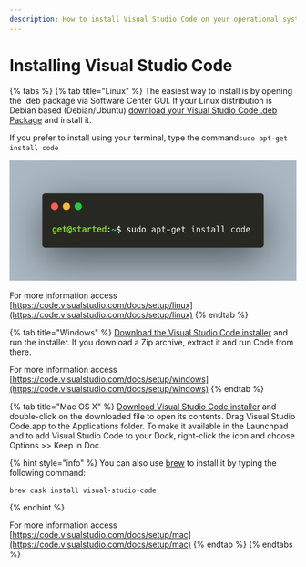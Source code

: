 ```yaml
---
description: How to install Visual Studio Code on your operational system.
---
```


# Installing Visual Studio Code

{% tabs %}
{% tab title="Linux" %}
The easiest way to install is by opening the .deb package via Software Center GUI. If your Linux distribution is Debian based \(Debian/Ubuntu\) [download your Visual Studio Code .deb Package](https://code.visualstudio.com/Download) and install it. 

If you prefer to install using your terminal, type the command`sudo apt-get install code`

![](../../.gitbook/assets/image%20%2847%29.png)

For more information access [https://code.visualstudio.com/docs/setup/linux](https://code.visualstudio.com/docs/setup/linux)
{% endtab %}

{% tab title="Windows" %}
[Download the Visual Studio Code installer](https://code.visualstudio.com/Download) and run the installer. If you download a Zip archive, extract it and run Code from there. 

For more information access [https://code.visualstudio.com/docs/setup/windows](https://code.visualstudio.com/docs/setup/windows)
{% endtab %}

{% tab title="Mac OS X" %}
[Download Visual Studio Code installer](https://code.visualstudio.com/Download) and double-click on the downloaded file to open its contents. Drag Visual Studio Code.app to the Applications folder. To make it available in the Launchpad and to add Visual Studio Code to your Dock,  right-click the icon and choose Options &gt;&gt; Keep in Doc.

{% hint style="info" %}
You can also use [brew](https://brew.sh/) to install it by typing the following command: 

```text
brew cask install visual-studio-code
```
{% endhint %}

For more information access [https://code.visualstudio.com/docs/setup/mac](https://code.visualstudio.com/docs/setup/mac)
{% endtab %}
{% endtabs %}

